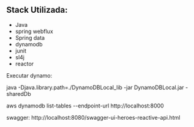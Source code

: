 ## Stack Utilizada:

- Java
- spring webflux
- Spring data
- dynamodb
- junit
- sl4j
- reactor



Executar dynamo: 

 java -Djava.library.path=./DynamoDBLocal_lib -jar DynamoDBLocal.jar -sharedDb

 aws dynamodb list-tables --endpoint-url http://localhost:8000


swagger: http://localhost:8080/swagger-ui-heroes-reactive-api.html
